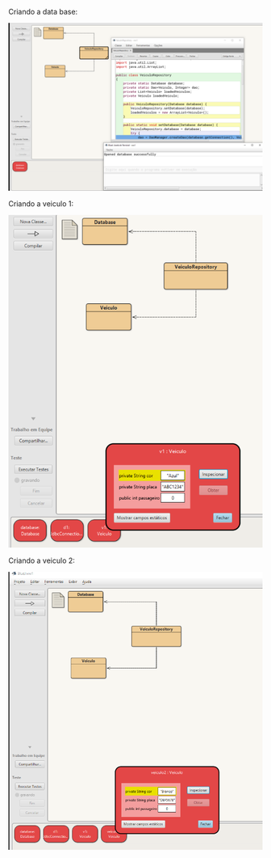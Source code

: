 Criando a data base:

<img src = "criandodatabase.png">

Criando a veiculo 1:

<img src = "veiculo1.png">

Criando a veiculo 2:

<img src = "VEICULO2.png">
